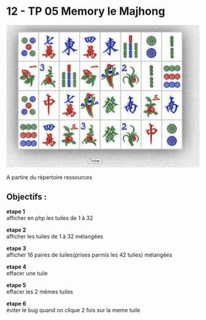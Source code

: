 # 12 - TP 05 Memory le Majhong
![module-10](../img/12-jeux.png)  

A partire du répertoire ressources 

## Objectifs :

**etape 1**  
 afficher en php les tuiles de 1 à 32  

**etape 2**  
 afficher les tuiles de 1 à 32 mélangées  

**etape 3**  
 afficher 16 paires de tuiles(prises parmis les 42 tuiles)  mélangées  

**etape 4**  
effacer une tuile  

**etape 5**  
effacer les 2 mêmes tuiles  

**etape 6**  
éviter le bug quand on clique 2 fois sur la meme tuile  


  